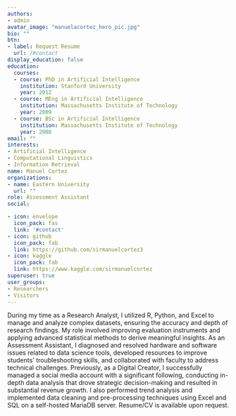 ```yaml
---
authors:
- admin
avatar_image: "manuelacortez_hero_pic.jpg"
bio: ""
btn:
- label: Request Resume
  url: /#contact
display_education: false
education:
  courses:
  - course: PhD in Artificial Intelligence
    institution: Stanford University
    year: 2012
  - course: MEng in Artificial Intelligence
    institution: Massachusetts Institute of Technology
    year: 2009
  - course: BSc in Artificial Intelligence
    institution: Massachusetts Institute of Technology
    year: 2008
email: ""
interests:
- Artificial Intelligence
- Computational Linguistics
- Information Retrieval
name: Manuel Cortez
organizations:
- name: Eastern University
  url: ""
role: Assessment Assistant
social:

- icon: envelope
  icon_pack: fas
  link: '#contact'
- icon: github
  icon_pack: fab
  link: https://github.com/sirmanuelcortez3
- icon: kaggle
  icon_pack: fab
  link: https://www.kaggle.com/sirmanuelcortez
superuser: true
user_groups:
- Researchers
- Visitors
---
```


During my time as a Research Analyst, I utilized R, Python, and Excel to manage and analyze complex datasets, ensuring the accuracy and depth of research findings. My role involved improving evaluation instruments and applying advanced statistical methods to derive meaningful insights. As an Assessment Assistant, I diagnosed and resolved hardware and software issues related to data science tools, developed resources to improve students' troubleshooting skills, and collaborated with faculty to address technical challenges. Previously, as a Digital Creator, I successfully managed a social media account with a significant following, conducting in-depth data analysis that drove strategic decision-making and resulted in substantial revenue growth. I also performed trend analysis and implemented data cleaning and pre-processing techniques using Excel and SQL on a self-hosted MariaDB server. Resume/CV is available upon request.
